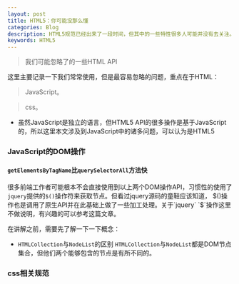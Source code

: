 ```yaml
---
layout: post
title: HTML5：你可能没那么懂
categories: Blog
description: HTML5规范已经出来了一段时间，但其中的一些特性很多人可能并没有去关注。
keywords: HTML5
---
```


> 我们可能忽略了的一些HTML API


这里主要记录一下我们常常使用，但是最容易忽略的问题，重点在于HTML：

> JavaScript。

> css。

* 虽然JavaScript是独立的语言，但HTML5 API的很多操作是基于JavaScript的，所以这里本文涉及到JavaScript中的诸多问题，可以认为是HTML5

### JavaScript的DOM操作
#### `getElementsByTagName`比`querySelectorAll`方法快
很多前端工作者可能根本不会直接使用到以上两个DOM操作API，习惯性的使用了`jquery`提供的`$()`操作符来获取节点。但看过jquery源码的童鞋应该知道，
$()操作也是调用了原生API并在此基础上做了一些加工处理。关于`jquery` `$`操作这里不做说明，有兴趣的可以参考这篇文章。

在讲解之前，需要先了解一下一下概念：
* `HTMLCollection`与`NodeList`的区别
`HTMLCollection`与`NodeList`都是DOM节点集合，但他们两个能够包含的节点是有所不同的。  
### css相关规范
